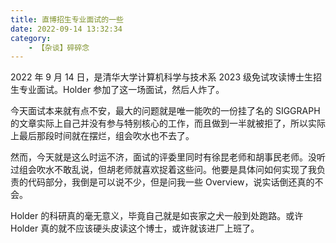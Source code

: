 ```yaml
---
title: 直博招生专业面试的一些
date: 2022-09-14 13:32:34
category:
    - 【杂谈】碎碎念
---
```


2022 年 9 月 14 日，是清华大学计算机科学与技术系 2023 级免试攻读博士生招生专业面试。Holder 参加了这一场面试，然后人炸了。

<!-- more -->

今天面试本来就有点不安，最大的问题就是唯一能吹的一份挂了名的 SIGGRAPH 的文章实际上自己并没有参与特别核心的工作，而且做到一半就被拒了，所以实际上最后那段时间就在摆烂，组会吹水也不去了。

然而，今天就是这么时运不济，面试的评委里同时有徐昆老师和胡事民老师。没听过组会吹水不敢乱说，但胡老师就喜欢捉着这些问。他要是具体问如何实现了我负责的代码部分，我倒是可以说不少，但是问我一些 Overview，说实话倒还真的不会。

Holder 的科研真的毫无意义，毕竟自己就是如丧家之犬一般到处跑路。或许 Holder 真的就不应该硬头皮读这个博士，或许就该进厂上班了。
